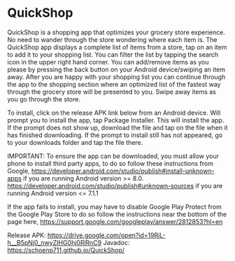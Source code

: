 # QuickShop

QuickShop is a shopping app that optimizes your grocery store experience. No need to wander through the store wondering where each item is. The QuickShop app displays a complete list of items from a store, tap on an item to add it to your shopping list. You can filter the list by tapping the search icon in the upper right hand corner. You can add/remove items as you please by pressing the back button on your Android device/swiping an item away. After you are happy with your shopping list you can continue through the app to the shopping section where an optimized list of the fastest way through the grocery store will be presented to you. Swipe away items as you go through the store.

To install, click on the release APK link below from an Android device. Will prompt you to install the app, tap Package Installer. This will install the app. If the prompt does not show up, download the file and tap on the file when it has finished downloading. If the prompt to install still has not appeared, go to your downloads folder and tap the file there. 

IMPORTANT: To ensure the app can be downloaded, you must allow your phone to install third party apps, to do so follow these instructions from Google, https://developer.android.com/studio/publish#install-unknown-apps if you are running Android version >= 8.0. https://developer.android.com/studio/publish#unknown-sources if you are running Android version <= 7.1.1

If the app fails to install, you may have to disable Google Play Protect from the Google Play Store to do so follow the instructions near the bottom of the page here, https://support.google.com/googleplay/answer/2812853?hl=en

Release APK: https://drive.google.com/open?id=19RiL-h__B5pNj0_nwyZIHG0hj0RlRnC9
Javadoc: https://schoenp711.github.io/QuickShop/
